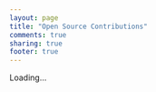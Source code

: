 ```yaml
---
layout: page
title: "Open Source Contributions"
comments: true
sharing: true
footer: true
---
```


<script src="{{ root_url }}/javascripts/github.js"></script>
<script type="text/javascript">
  github.showContributions({user:'chrishenry', target: '#contrib-target'})
</script>

<div id="contrib-target">
  <p>Loading...</p>
</div>
